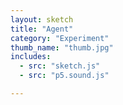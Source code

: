 ```yaml
---
layout: sketch
title: "Agent" 
category: "Experiment" 
thumb_name: "thumb.jpg"
includes:
  - src: "sketch.js"
  - src: "p5.sound.js"

---
```


<!-- 

  You can change the title, category and thumb as you like 
  (just make sure the folder contain a jpg for the thumb with the correct name)
  Do not change the first line "layout: sketch"

  If you need to customize this html page:
    1) delete the line "layout: sketch"
    2) copy the content of "/_layouts/sketch.html" below. 
    Make sure to leave one line of space between the markup above and the html code

-->